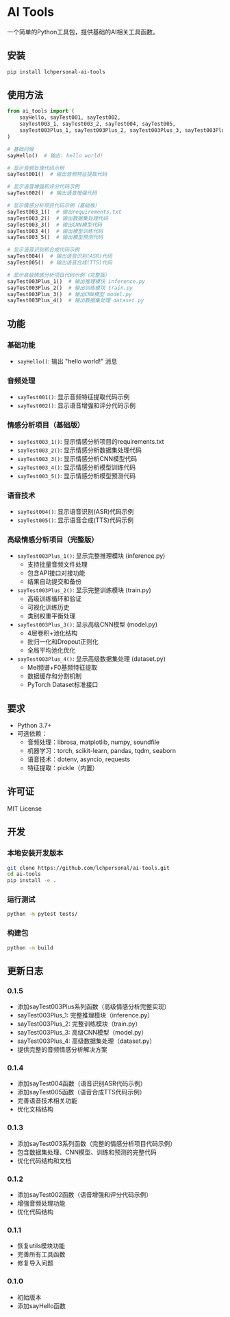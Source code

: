 # AI Tools

一个简单的Python工具包，提供基础的AI相关工具函数。

## 安装

```bash
pip install lchpersonal-ai-tools
```

## 使用方法

```python
from ai_tools import (
    sayHello, sayTest001, sayTest002, 
    sayTest003_1, sayTest003_2, sayTest004, sayTest005,
    sayTest003Plus_1, sayTest003Plus_2, sayTest003Plus_3, sayTest003Plus_4
)

# 基础问候
sayHello()  # 输出: hello world!

# 显示音频处理代码示例
sayTest001()  # 输出音频特征提取代码

# 显示语音增强和评分代码示例
sayTest002()  # 输出语音增强代码

# 显示情感分析项目代码示例（基础版）
sayTest003_1()  # 输出requirements.txt
sayTest003_2()  # 输出数据集处理代码
sayTest003_3()  # 输出CNN模型代码
sayTest003_4()  # 输出模型训练代码
sayTest003_5()  # 输出模型预测代码

# 显示语音识别和合成代码示例
sayTest004()  # 输出语音识别(ASR)代码
sayTest005()  # 输出语音合成(TTS)代码

# 显示高级情感分析项目代码示例（完整版）
sayTest003Plus_1()  # 输出推理模块 inference.py
sayTest003Plus_2()  # 输出训练模块 train.py
sayTest003Plus_3()  # 输出CNN模型 model.py
sayTest003Plus_4()  # 输出数据集处理 dataset.py
```

## 功能

### 基础功能
- `sayHello()`: 输出 "hello world!" 消息

### 音频处理
- `sayTest001()`: 显示音频特征提取代码示例
- `sayTest002()`: 显示语音增强和评分代码示例

### 情感分析项目（基础版）
- `sayTest003_1()`: 显示情感分析项目的requirements.txt
- `sayTest003_2()`: 显示情感分析数据集处理代码
- `sayTest003_3()`: 显示情感分析CNN模型代码
- `sayTest003_4()`: 显示情感分析模型训练代码
- `sayTest003_5()`: 显示情感分析模型预测代码

### 语音技术
- `sayTest004()`: 显示语音识别(ASR)代码示例
- `sayTest005()`: 显示语音合成(TTS)代码示例

### 高级情感分析项目（完整版）
- `sayTest003Plus_1()`: 显示完整推理模块 (inference.py)
  - 支持批量音频文件处理
  - 包含API接口对接功能
  - 结果自动提交和备份
- `sayTest003Plus_2()`: 显示完整训练模块 (train.py)
  - 高级训练循环和验证
  - 可视化训练历史
  - 类别权重平衡处理
- `sayTest003Plus_3()`: 显示高级CNN模型 (model.py)
  - 4层卷积+池化结构
  - 批归一化和Dropout正则化
  - 全局平均池化优化
- `sayTest003Plus_4()`: 显示高级数据集处理 (dataset.py)
  - Mel频谱+F0基频特征提取
  - 数据缓存和分割机制
  - PyTorch Dataset标准接口

## 要求

- Python 3.7+
- 可选依赖：
  - 音频处理：librosa, matplotlib, numpy, soundfile
  - 机器学习：torch, scikit-learn, pandas, tqdm, seaborn
  - 语音技术：dotenv, asyncio, requests
  - 特征提取：pickle（内置）

## 许可证

MIT License

## 开发

### 本地安装开发版本

```bash
git clone https://github.com/lchpersonal/ai-tools.git
cd ai-tools
pip install -e .
```

### 运行测试

```bash
python -m pytest tests/
```

### 构建包

```bash
python -m build
```

## 更新日志

### 0.1.5
- 添加sayTest003Plus系列函数（高级情感分析完整实现）
- sayTest003Plus_1: 完整推理模块（inference.py）
- sayTest003Plus_2: 完整训练模块（train.py）
- sayTest003Plus_3: 高级CNN模型（model.py）
- sayTest003Plus_4: 高级数据集处理（dataset.py）
- 提供完整的音频情感分析解决方案

### 0.1.4
- 添加sayTest004函数（语音识别ASR代码示例）
- 添加sayTest005函数（语音合成TTS代码示例）
- 完善语音技术相关功能
- 优化文档结构

### 0.1.3
- 添加sayTest003系列函数（完整的情感分析项目代码示例）
- 包含数据集处理、CNN模型、训练和预测的完整代码
- 优化代码结构和文档

### 0.1.2
- 添加sayTest002函数（语音增强和评分代码示例）
- 增强音频处理功能
- 优化代码结构

### 0.1.1
- 恢复utils模块功能
- 完善所有工具函数
- 修复导入问题

### 0.1.0
- 初始版本
- 添加sayHello函数 